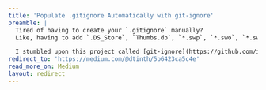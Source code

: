 ```yaml
---
title: 'Populate .gitignore Automatically with git-ignore'
preamble: |
  Tired of having to create your `.gitignore` manually?
  Like, having to add `.DS_Store`, `Thumbs.db`, `*.swp`, `*.swo`, `*.swn`, `node_modules`?

  I stumbled upon this project called [git-ignore](https://github.com/imwithye/git-ignore).
redirect_to: 'https://medium.com/@dtinth/5b6423ca5c4e'
read_more_on: Medium
layout: redirect
---
```

